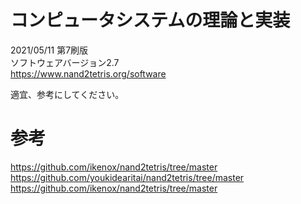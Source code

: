 # コンピュータシステムの理論と実装
2021/05/11 第7刷版  
ソフトウェアバージョン2.7  
https://www.nand2tetris.org/software

適宜、参考にしてください。

# 参考
https://github.com/ikenox/nand2tetris/tree/master
https://github.com/youkidearitai/nand2tetris/tree/master
https://github.com/ikenox/nand2tetris/tree/master